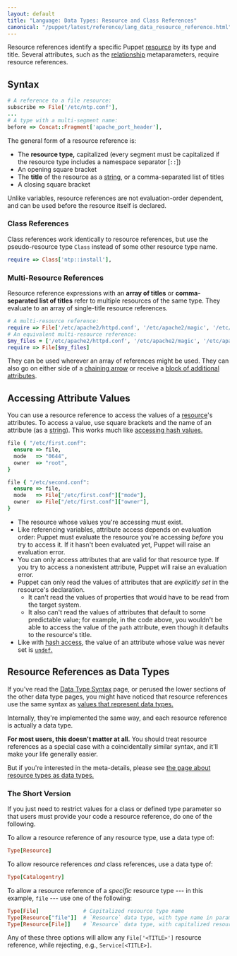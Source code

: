 ```yaml
---
layout: default
title: "Language: Data Types: Resource and Class References"
canonical: "/puppet/latest/reference/lang_data_resource_reference.html"
---
```


[relationship]: ./lang_relationships.html
[chaining]: ./lang_relationships.html#syntax-chaining-arrows
[attribute_override]: ./lang_resources_advanced.html#adding-or-modifying-attributes
[string]: ./lang_data_string.html
[undef]: ./lang_data_undef.html
[data type]: ./lang_data_type.html
[resource_types]: ./lang_data_resource_type.html
[hash access]: ./lang_data_hash.html#accessing-values
[resource]: ./lang_resources.html

Resource references identify a specific Puppet [resource][] by its type and title. Several attributes, such as the [relationship][] metaparameters, require resource references.


## Syntax

~~~ ruby
# A reference to a file resource:
subscribe => File['/etc/ntp.conf'],
...
# A type with a multi-segment name:
before => Concat::Fragment['apache_port_header'],
~~~

The general form of a resource reference is:

* The **resource type,** capitalized (every segment must be capitalized if the resource type includes a namespace separator \[`::`\])
* An opening square bracket
* The **title** of the resource as a [string][], or a comma-separated list of titles
* A closing square bracket

Unlike variables, resource references are not evaluation-order dependent, and can be used before the resource itself is declared.

### Class References

Class references work identically to resource references, but use the pseudo-resource type `Class` instead of some other resource type name.

~~~ ruby
require => Class['ntp::install'],
~~~


### Multi-Resource References

Resource reference expressions with an **array of titles** or **comma-separated list of titles** refer to multiple resources of the same type. They evaluate to an array of single-title resource references.

~~~ ruby
# A multi-resource reference:
require => File['/etc/apache2/httpd.conf', '/etc/apache2/magic', '/etc/apache2/mime.types'],
# An equivalent multi-resource reference:
$my_files = ['/etc/apache2/httpd.conf', '/etc/apache2/magic', '/etc/apache2/mime.types']
require => File[$my_files]
~~~

They can be used wherever an array of references might be used. They can also go on either side of a [chaining arrow][chaining] or receive a [block of additional attributes][attribute_override].


## Accessing Attribute Values

You can use a resource reference to access the values of a [resource][]'s attributes. To access a value, use square brackets and the name of an attribute (as a [string][]). This works much like [accessing hash values.][hash access]

~~~ ruby
file { "/etc/first.conf":
  ensure => file,
  mode   => "0644",
  owner  => "root",
}

file { "/etc/second.conf":
  ensure => file,
  mode   => File["/etc/first.conf"]["mode"],
  owner  => File["/etc/first.conf"]["owner"],
}
~~~

* The resource whose values you're accessing must exist.
* Like referencing variables, attribute access depends on evaluation order: Puppet must evaluate the resource you're accessing _before_ you try to access it. If it hasn't been evaluated yet, Puppet will raise an evaluation error.
* You can only access attributes that are valid for that resource type. If you try to access a nonexistent attribute, Puppet will raise an evaluation error.
* Puppet can only read the values of attributes that are _explicitly set_ in the resource's declaration.
    * It can't read the values of properties that would have to be read from the target system.
    * It also can't read the values of attributes that default to some predictable value; for example, in the code above, you wouldn't be able to access the value of the `path` attribute, even though it defaults to the resource's title.
* Like with [hash access][], the value of an attribute whose value was never set is [`undef`.][undef]

## Resource References as Data Types

If you've read the [Data Type Syntax][data type] page, or perused the lower sections of the other data type pages, you might have noticed that resource references use the same syntax as [values that represent data types.][data type]

Internally, they're implemented the same way, and each resource reference is actually a data type.

**For most users, this doesn't matter at all.** You should treat resource references as a special case with a coincidentally similar syntax, and it'll make your life generally easier.

But if you're interested in the meta-details, please see [the page about resource types as data types.][resource_types]

### The Short Version

If you just need to restrict values for a class or defined type parameter so that users must provide your code a resource reference, do one of the following.

To allow a resource reference of any resource type, use a data type of:

~~~ ruby
Type[Resource]
~~~

To allow resource references _and_ class references, use a data type of:

~~~ ruby
Type[Catalogentry]
~~~

To allow a resource reference of a _specific_ resource type --- in this example, `file` --- use one of the following:

~~~ ruby
Type[File]              # Capitalized resource type name
Type[Resource["file"]]  # `Resource` data type, with type name in parameter as a string
Type[Resource[File]]    # `Resource` data type, with capitalized resource type name
~~~

Any of these three options will allow any `File['<TITLE>']` resource reference, while rejecting, e.g., `Service[<TITLE>]`.

